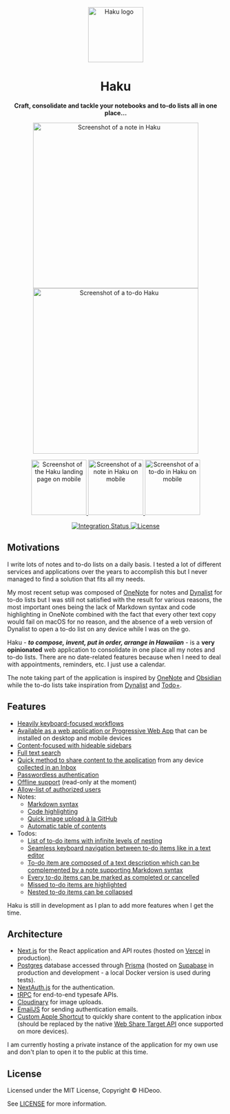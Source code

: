 <div align="center">
  <img alt="Haku logo" src="public/images/icons/192.png" width="128" />
  <h1>Haku</h1>
</div>

<div align="center">
  <p>
    <strong>Craft, consolidate and tackle your notebooks and to-do lists all in one place…</strong>
  </p>
  <p>
    <a href="public/images/screenshots/wide-note.png" title="Screenshot of a note in Haku">
      <img alt="Screenshot of a note in Haku" src="public/images/screenshots/wide-note.png" width="384" />
    </a>
    <a href="public/images/screenshots/wide-todo.png" title="Screenshot of a to-do Haku">
      <img alt="Screenshot of a to-do Haku" src="public/images/screenshots/wide-todo.png" width="384" />
    </a>
  </p>
  <p>
    <a href="public/images/screenshots/narrow-home.png" title="Screenshot of the Haku landing page on mobile">
      <img alt="Screenshot of the Haku landing page on mobile" src="public/images/screenshots/narrow-home.png" width="128" />
    </a>
    <a href="public/images/screenshots/narrow-note.png" title="Screenshot of a note in Haku on mobile">
      <img alt="Screenshot of a note in Haku on mobile" src="public/images/screenshots/narrow-note.png" width="128" />
    </a>
    <a href="public/images/screenshots/narrow-todo.png" title="Screenshot of a to-do in Haku on mobile">
      <img alt="Screenshot of a to-do in Haku on mobile" src="public/images/screenshots/narrow-todo.png" width="128" />
    </a>
  </p>
   <p>
    <a href="https://github.com/HiDeoo/Haku/actions/workflows/integration.yml">
      <img alt="Integration Status" src="https://github.com/HiDeoo/Haku/actions/workflows/integration.yml/badge.svg" />
    </a>
    <a href="https://github.com/HiDeoo/Haku/blob/main/LICENSE">
      <img alt="License" src="https://badgen.net/github/license/HiDeoo/Haku" />
    </a>
  </p>
</div>

## Motivations

I write lots of notes and to-do lists on a daily basis. I tested a lot of different services and applications over the years to accomplish this but I never managed to find a solution that fits all my needs.

My most recent setup was composed of [OneNote](https://www.onenote.com) for notes and [Dynalist](https://dynalist.io) for to-do lists but I was still not satisfied with the result for various reasons, the most important ones being the lack of Markdown syntax and code highlighting in OneNote combined with the fact that every other text copy would fail on macOS for no reason, and the absence of a web version of Dynalist to open a to-do list on any device while I was on the go.

Haku - _**to compose, invent, put in order, arrange in Hawaiian**_ - is a **very opinionated** web application to consolidate in one place all my notes and to-do lists. There are no date-related features because when I need to deal with appointments, reminders, etc. I just use a calendar.

The note taking part of the application is inspired by [OneNote](https://www.onenote.com) and [Obsidian](https://obsidian.md) while the to-do lists take inspiration from [Dynalist](https://dynalist.io) and [Todo+](https://marketplace.visualstudio.com/items?itemName=fabiospampinato.vscode-todo-plus).

## Features

- [Heavily keyboard-focused workflows](https://user-images.githubusercontent.com/494699/176217718-5186c05f-3070-4e2b-9a76-4b0bc39a0f14.png)
- [Available as a web application or Progressive Web App](https://user-images.githubusercontent.com/494699/176217779-04f3d91d-1119-4892-8a13-e7b010ce8733.png) that can be installed on desktop and mobile devices
- [Content-focused with hideable sidebars](https://user-images.githubusercontent.com/494699/176217983-be1843fc-1bf5-45a5-b97d-b62eb4c46a6b.png)
- [Full text search](https://user-images.githubusercontent.com/494699/176218046-5d783d33-8c2d-439c-880e-08ab2acf6fc0.png)
- [Quick method to share content to the application](https://user-images.githubusercontent.com/494699/176218124-64cb89c4-04f7-4064-a459-763236744d01.png) from any device [collected in an Inbox](https://user-images.githubusercontent.com/494699/176218406-05f6ae4e-f15f-43b4-887c-bd94cbb4b378.png)
- [Passwordless authentication](https://user-images.githubusercontent.com/494699/176218450-509fa235-60bf-4ec0-a544-c308f4cff3ad.png)
- [Offline support](https://user-images.githubusercontent.com/494699/176218506-eeb89e27-bc8e-4ab8-b195-756a3e6e43c9.png) (read-only at the moment)
- [Allow-list of authorized users](https://user-images.githubusercontent.com/494699/176218611-3b4a5cb8-0083-4e52-9cf6-63be4f3758d9.png)
- Notes:
  - [Markdown syntax](https://user-images.githubusercontent.com/494699/176218652-e1a15483-e8dd-434c-ae70-57e17445d6ef.png)
  - [Code highlighting](https://user-images.githubusercontent.com/494699/176218723-5ca80a78-3f63-4751-954e-2b2f82ded825.png)
  - [Quick image upload à la GitHub](https://user-images.githubusercontent.com/494699/176218788-8d6a80bd-64b5-4af4-b0cd-4cb73b26dcf9.png)
  - [Automatic table of contents](https://user-images.githubusercontent.com/494699/176218830-419afa6d-7226-42a9-97af-1e2f1ddf42b3.png)
- Todos:
  - [List of to-do items with infinite levels of nesting](https://user-images.githubusercontent.com/494699/176218999-a1d11b99-48ed-4235-9a28-297f04b7fe97.png)
  - [Seamless keyboard navigation between to-do items like in a text editor](https://user-images.githubusercontent.com/494699/176217495-2ddaf7d8-da4d-4d6c-b6f4-798771763939.mp4)
  - [To-do item are composed of a text description which can be complemented by a note supporting Markdown syntax](https://user-images.githubusercontent.com/494699/176219053-aaa0507d-004b-4c24-ab75-dd46cb4d4c7b.png)
  - [Every to-do items can be marked as completed or cancelled](https://user-images.githubusercontent.com/494699/176219125-a9de2afe-9282-4d39-a907-9e5bbe74a33e.png)
  - [Missed to-do items are highlighted](https://user-images.githubusercontent.com/494699/176219169-fe5f9a5c-a6ed-4925-98af-ed1d2812c0bf.png)
  - [Nested to-do items can be collapsed](https://user-images.githubusercontent.com/494699/176219202-a9d2f722-71bb-4052-b5eb-7ad9fc201059.png)

Haku is still in development as I plan to add more features when I get the time.

## Architecture

- [Next.js](https://nextjs.org/) for the React application and API routes (hosted on [Vercel](https://vercel.com) in production).
- [Postgres](https://www.postgresql.org) database accessed through [Prisma](https://www.prisma.io) (hosted on [Supabase](https://supabase.com) in production and development - a local Docker version is used during tests).
- [NextAuth.js](https://next-auth.js.org) for the authentication.
- [tRPC](https://trpc.io) for end-to-end typesafe APIs.
- [Cloudinary](https://cloudinary.com) for image uploads.
- [EmailJS](https://www.emailjs.com) for sending authentication emails.
- [Custom Apple Shortcut](https://support.apple.com/en-gb/guide/shortcuts/welcome/ios) to quickly share content to the application inbox (should be replaced by the native [Web Share Target API](https://w3c.github.io/web-share-target) once supported on more devices).

I am currently hosting a private instance of the application for my own use and don't plan to open it to the public at this time.

## License

Licensed under the MIT License, Copyright © HiDeoo.

See [LICENSE](https://github.com/HiDeoo/Haku/blob/main/LICENSE) for more information.
